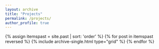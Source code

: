 ```yaml
---
layout: archive
title: "Projects"
permalink: /projects/
author_profile: true
---
```

<div class="container">
<div class="grid__wrapper">
  {% assign itemspast = site.past | sort: 'order' %}  
  {% for post in itemspast reversed %}
    {% include archive-single.html type="grid" %}
  {% endfor %}
</div>
</div>
